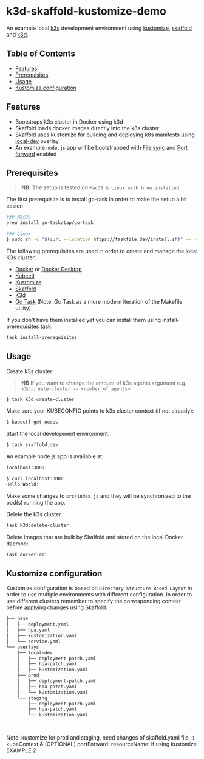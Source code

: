 # k3d-skaffold-kustomize-demo 

An example local [k3s](https://github.com/rancher/k3s) development environment using [kustomize](https://github.com/kubernetes-sigs/kustomize), [skaffold](https://github.com/GoogleContainerTools/skaffold) and [k3d](https://github.com/rancher/k3d). 

<!-- TABLE OF CONTENTS -->
## Table of Contents

* [Features](#features)
* [Prerequisites](#prerequisites)
* [Usage](#usage)
* [Kustomize configuration](#kustomize-configuration)


<!-- FEATURES -->
## Features
- Bootstraps k3s cluster in Docker using k3d
- Skaffold loads docker images directly into the k3s cluster
- Skaffold uses kustomize for building and deploying k8s manifests using [local-dev](#kustomize-directory-structure-based-layout) overlay. 
- An example `node.js` app will be bootstrapped with [File sync](https://skaffold.dev/docs/filesync/) and [Port forward](https://skaffold.dev/docs/pipeline-stages/port-forwarding/) enabled

<!-- PREREQUISITES -->
## Prerequisites
> **NB.** The setup is tested on `MacOS & Linux with brew installed`.

The first prerequisite is to install go-task in order to make the setup a bit easier:

```sh
### MacOS
brew install go-task/tap/go-task

### Linux
$ sudo sh -c "$(curl --location https://taskfile.dev/install.sh)" -- -d -b /usr/local/bin
```

The following prerequisites are used in order to create and manage the local K3s cluster:

- [Docker](https://docs.docker.com/engine/install/ubuntu/) or [Docker Desktop](https://docs.docker.com/get-docker/)
- [Kubectl](https://kubernetes.io/docs/tasks/tools/install-kubectl/)
- [Kustomize](https://kubectl.docs.kubernetes.io/installation/kustomize/)
- [Skaffold](https://skaffold.dev/docs/getting-started/#installing-skaffold)
- [K3d](https://github.com/rancher/k3d)
- [Go Task](https://taskfile.dev/installation) (Note: Go Task as a more modern iteration of the Makefile utility)

If you don't have them installed yet you can install them using install-prerequisites task:

```sh
task install-prerequisites
```

<!-- USAGE -->
## Usage
Create k3s cluster:
> **NB** If you want to change the amount of k3s agents argument e.g. `k3d:create-cluster -- <number_of_agents>`
```sh
$ task k3d:create-cluster
```
Make sure your KUBECONFIG points to k3s cluster context (if not already):
```sh
$ kubectl get nodes
```
Start the local development environment:
```sh
$ task skaffold:dev
```
An example node.js app is available at:
```sh
localhost:3000

$ curl localhost:3000
Hello World!
```
Make some changes to `src/index.js` and they will be synchronized to the pod(s) running the app.

Delete the k3s cluster:
```sh
task k3d:delete-cluster
```
Delete images that are built by Skaffold and stored on the local Docker daemon:
```sh
task docker:rmi
```

<!-- KUSTOMIZE CONFIGURATION -->
## Kustomize configuration
Kustomize configuration is based on `Directory Structure Based Layout` in order to use multiple environments with different configuration. In order to use different clusters remember to specify the corresponding context before applying changes using Skaffold.
```sh
├── base
│   ├── deployment.yaml
│   ├── hpa.yaml
│   ├── kustomization.yaml
│   └── service.yaml
└── overlays
    ├── local-dev
    │   ├── deployment-patch.yaml
    │   ├── hpa-patch.yaml
    │   ├── kustomization.yaml
    ├── prod
    │   ├── deployment-patch.yaml
    │   ├── hpa-patch.yaml
    │   └── kustomization.yaml
    └── staging
        ├── deployment-patch.yaml
        ├── hpa-patch.yaml
        └── kustomization.yaml        

        
```
Note: kustomize for prod and staging, need changes of skaffold.yaml file -> kubeContext & (OPTIONAL) portForward: resourceName: if using kustomize EXAMPLE 2
